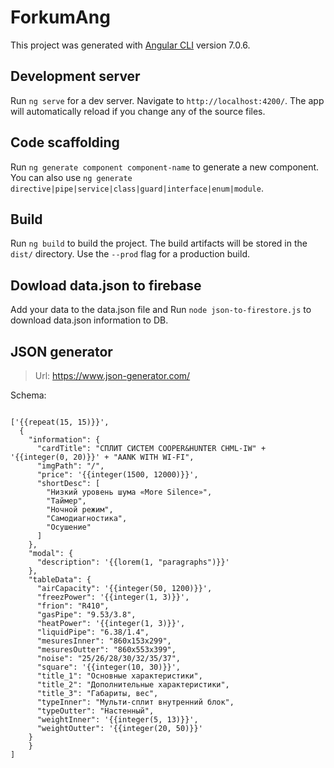 # ForkumAng

This project was generated with [Angular CLI](https://github.com/angular/angular-cli) version 7.0.6.

## Development server

Run `ng serve` for a dev server. Navigate to `http://localhost:4200/`. The app will automatically reload if you change any of the source files.

## Code scaffolding

Run `ng generate component component-name` to generate a new component. You can also use `ng generate directive|pipe|service|class|guard|interface|enum|module`.

## Build

Run `ng build` to build the project. The build artifacts will be stored in the `dist/` directory. Use the `--prod` flag for a production build.

## Dowload data.json to firebase

Add your data to the data.json file and
Run `node json-to-firestore.js` to download data.json information to DB.

## JSON generator

> Url: https://www.json-generator.com/

Schema: 
```

['{{repeat(15, 15)}}',
  {
    "information": {
      "cardTitle": "СПЛИТ СИСТЕМ COOPER&HUNTER CHML-IW" + '{{integer(0, 20)}}' + "AANK WITH WI-FI",
      "imgPath": "/",
      "price": '{{integer(1500, 12000)}}',
      "shortDesc": [
        "Низкий уровень шума «More Silence»",
        "Таймер",
        "Ночной режим",
        "Самодиагностика",
        "Осушение"
      ]  
    },
    "modal": {
      "description": '{{lorem(1, "paragraphs")}}'
    },
    "tableData": {
      "airCapacity": '{{integer(50, 1200)}}',
      "freezPower": '{{integer(1, 3)}}',
      "frion": "R410",
      "gasPipe": "9.53/3.8",
      "heatPower": '{{integer(1, 3)}}',
      "liquidPipe": "6.38/1.4",
      "mesuresInner": "860x153x299",
      "mesuresOutter": "860x553x399",
      "noise": "25/26/28/30/32/35/37",
      "square": '{{integer(10, 30)}}',
      "title_1": "Основные характеристики",
      "title_2": "Дополнительные характеристики",
      "title_3": "Габариты, вес",
      "typeInner": "Мульти-сплит внутренний блок",
      "typeOutter": "Настенный",
      "weightInner": '{{integer(5, 13)}}',
      "weightOutter": '{{integer(20, 50)}}' 
    }
 	}
]

```
